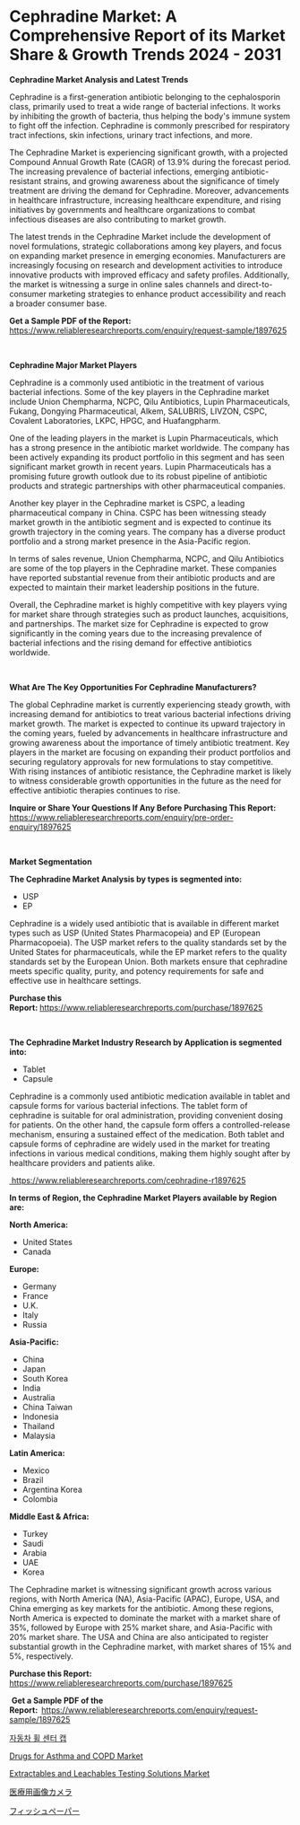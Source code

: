 <p><h1>Cephradine Market: A Comprehensive Report of its Market Share & Growth Trends 2024 - 2031</h1></p><p><strong>Cephradine Market Analysis and Latest Trends</strong></p>
<p><p>Cephradine is a first-generation antibiotic belonging to the cephalosporin class, primarily used to treat a wide range of bacterial infections. It works by inhibiting the growth of bacteria, thus helping the body's immune system to fight off the infection. Cephradine is commonly prescribed for respiratory tract infections, skin infections, urinary tract infections, and more.</p><p>The Cephradine Market is experiencing significant growth, with a projected Compound Annual Growth Rate (CAGR) of 13.9% during the forecast period. The increasing prevalence of bacterial infections, emerging antibiotic-resistant strains, and growing awareness about the significance of timely treatment are driving the demand for Cephradine. Moreover, advancements in healthcare infrastructure, increasing healthcare expenditure, and rising initiatives by governments and healthcare organizations to combat infectious diseases are also contributing to market growth.</p><p>The latest trends in the Cephradine Market include the development of novel formulations, strategic collaborations among key players, and focus on expanding market presence in emerging economies. Manufacturers are increasingly focusing on research and development activities to introduce innovative products with improved efficacy and safety profiles. Additionally, the market is witnessing a surge in online sales channels and direct-to-consumer marketing strategies to enhance product accessibility and reach a broader consumer base.</p></p>
<p><strong>Get a Sample PDF of the Report:&nbsp;</strong> <a href="https://www.reliableresearchreports.com/enquiry/request-sample/1897625">https://www.reliableresearchreports.com/enquiry/request-sample/1897625</a></p>
<p>&nbsp;</p>
<p><strong>Cephradine Major Market Players</strong></p>
<p><p>Cephradine is a commonly used antibiotic in the treatment of various bacterial infections. Some of the key players in the Cephradine market include Union Chempharma, NCPC, Qilu Antibiotics, Lupin Pharmaceuticals, Fukang, Dongying Pharmaceutical, Alkem, SALUBRIS, LIVZON, CSPC, Covalent Laboratories, LKPC, HPGC, and Huafangpharm.</p><p>One of the leading players in the market is Lupin Pharmaceuticals, which has a strong presence in the antibiotic market worldwide. The company has been actively expanding its product portfolio in this segment and has seen significant market growth in recent years. Lupin Pharmaceuticals has a promising future growth outlook due to its robust pipeline of antibiotic products and strategic partnerships with other pharmaceutical companies.</p><p>Another key player in the Cephradine market is CSPC, a leading pharmaceutical company in China. CSPC has been witnessing steady market growth in the antibiotic segment and is expected to continue its growth trajectory in the coming years. The company has a diverse product portfolio and a strong market presence in the Asia-Pacific region.</p><p>In terms of sales revenue, Union Chempharma, NCPC, and Qilu Antibiotics are some of the top players in the Cephradine market. These companies have reported substantial revenue from their antibiotic products and are expected to maintain their market leadership positions in the future.</p><p>Overall, the Cephradine market is highly competitive with key players vying for market share through strategies such as product launches, acquisitions, and partnerships. The market size for Cephradine is expected to grow significantly in the coming years due to the increasing prevalence of bacterial infections and the rising demand for effective antibiotics worldwide.</p></p>
<p>&nbsp;</p>
<p><strong>What Are The Key Opportunities For Cephradine Manufacturers?</strong></p>
<p><p>The global Cephradine market is currently experiencing steady growth, with increasing demand for antibiotics to treat various bacterial infections driving market growth. The market is expected to continue its upward trajectory in the coming years, fueled by advancements in healthcare infrastructure and growing awareness about the importance of timely antibiotic treatment. Key players in the market are focusing on expanding their product portfolios and securing regulatory approvals for new formulations to stay competitive. With rising instances of antibiotic resistance, the Cephradine market is likely to witness considerable growth opportunities in the future as the need for effective antibiotic therapies continues to rise.</p></p>
<p><strong>Inquire or Share Your Questions If Any Before Purchasing This Report:</strong> <a href="https://www.reliableresearchreports.com/enquiry/pre-order-enquiry/1897625">https://www.reliableresearchreports.com/enquiry/pre-order-enquiry/1897625</a></p>
<p>&nbsp;</p>
<p><strong>Market Segmentation</strong></p>
<p><strong>The Cephradine Market Analysis by types is segmented into:</strong></p>
<p><ul><li>USP</li><li>EP</li></ul></p>
<p><p>Cephradine is a widely used antibiotic that is available in different market types such as USP (United States Pharmacopeia) and EP (European Pharmacopoeia). The USP market refers to the quality standards set by the United States for pharmaceuticals, while the EP market refers to the quality standards set by the European Union. Both markets ensure that cephradine meets specific quality, purity, and potency requirements for safe and effective use in healthcare settings.</p></p>
<p><strong>Purchase this Report:&nbsp;</strong><a href="https://www.reliableresearchreports.com/purchase/1897625">https://www.reliableresearchreports.com/purchase/1897625</a></p>
<p>&nbsp;</p>
<p><strong>The Cephradine Market Industry Research by Application is segmented into:</strong></p>
<p><ul><li>Tablet</li><li>Capsule</li></ul></p>
<p><p>Cephradine is a commonly used antibiotic medication available in tablet and capsule forms for various bacterial infections. The tablet form of cephradine is suitable for oral administration, providing convenient dosing for patients. On the other hand, the capsule form offers a controlled-release mechanism, ensuring a sustained effect of the medication. Both tablet and capsule forms of cephradine are widely used in the market for treating infections in various medical conditions, making them highly sought after by healthcare providers and patients alike.</p></p>
<p><a href="https://www.reliableresearchreports.com/cephradine-r1897625">&nbsp;https://www.reliableresearchreports.com/cephradine-r1897625</a></p>
<p><strong>In terms of Region, the Cephradine Market Players available by Region are:</strong></p>
<p>
    <p> <strong> North America: </strong>
        <ul>
            <li>United States</li>
            <li>Canada</li>
        </ul>
        </p> 
    <p> <strong> Europe: </strong>
        <ul>
            <li>Germany</li>
            <li>France</li>
            <li>U.K.</li>
            <li>Italy</li>
            <li>Russia</li>
        </ul>
        </p> 
    <p> <strong> Asia-Pacific: </strong>
        <ul>
            <li>China</li>
            <li>Japan</li>
            <li>South Korea</li>
            <li>India</li>
            <li>Australia</li>
            <li>China Taiwan</li>
            <li>Indonesia</li>
            <li>Thailand</li>
            <li>Malaysia</li>
        </ul>
        </p> 
    <p> <strong> Latin America: </strong>
        <ul>
            <li>Mexico</li>
            <li>Brazil</li>
            <li>Argentina Korea</li>
            <li>Colombia</li>
        </ul>
        </p> 
    <p> <strong> Middle East & Africa: </strong>
        <ul>
            <li>Turkey</li>
            <li>Saudi</li>
            <li>Arabia</li>
            <li>UAE</li>
            <li>Korea</li>
        </ul>
    </p>
    </p>
<p><p>The Cephradine market is witnessing significant growth across various regions, with North America (NA), Asia-Pacific (APAC), Europe, USA, and China emerging as key markets for the antibiotic. Among these regions, North America is expected to dominate the market with a market share of 35%, followed by Europe with 25% market share, and Asia-Pacific with 20% market share. The USA and China are also anticipated to register substantial growth in the Cephradine market, with market shares of 15% and 5%, respectively.</p></p>
<p><strong>Purchase this Report: </strong><a href="https://www.reliableresearchreports.com/purchase/1897625">https://www.reliableresearchreports.com/purchase/1897625</a></p>
<p>&nbsp;<strong>Get a Sample PDF of the Report:&nbsp;&nbsp;</strong><a href="https://www.reliableresearchreports.com/enquiry/request-sample/1897625">https://www.reliableresearchreports.com/enquiry/request-sample/1897625</a></p>
<p><strong></strong></p>
<p><p><a href="https://medium.com/@joananitzsche/%EC%9E%90%EB%8F%99%EC%B0%A8-%ED%9C%A0-%EC%84%BC%ED%84%B0-%EC%BA%A1-%EC%8B%9C%EC%9E%A5-%EA%B7%9C%EB%AA%A8%EB%8A%94-%EA%B8%80%EB%A1%9C%EB%B2%8C-%EC%82%B0%EC%97%85%EC%97%90%EC%84%9C-%EC%B5%9C%EA%B3%A0%EC%9D%98-%EB%A7%88%EC%BC%80%ED%8C%85-%EC%B1%84%EB%84%90%EC%9D%84-%EB%93%9C%EB%9F%AC%EB%83%85%EB%8B%88%EB%8B%A4-c6e74968ff18">자동차 휠 센터 캡</a></p><p><a href="https://github.com/ruddyyedelwadw/Market-Research-Report-List-2/blob/main/drugs-for-asthma-and-copd-market.md">Drugs for Asthma and COPD Market</a></p><p><a href="https://www.linkedin.com/pulse/extractables-leachables-testing-solutions-market-comprehensive-hslte">Extractables and Leachables Testing Solutions Market</a></p><p><a href="https://medium.com/@munroco657/%E5%8C%BB%E7%99%82%E7%94%BB%E5%83%8F%E3%82%AB%E3%83%A1%E3%83%A9%E5%B8%82%E5%A0%B4%E3%81%AF%E5%B8%82%E5%A0%B4%E3%82%B7%E3%82%A7%E3%82%A2-%E5%B8%82%E5%A0%B4%E5%8B%95%E5%90%91-%E5%B8%82%E5%A0%B4%E6%88%90%E9%95%B7%E3%81%AB%E9%96%A2%E3%81%99%E3%82%8B%E6%83%85%E5%A0%B1%E3%82%92%E6%8F%90%E4%BE%9B%E3%81%97%E3%81%BE%E3%81%99-7da3feeb9d46">医療用画像カメラ</a></p><p><a href="https://github.com/leigh4852023/Market-Research-Report-List-1/blob/main/820681358210.md">フィッシュペーパー</a></p></p>
